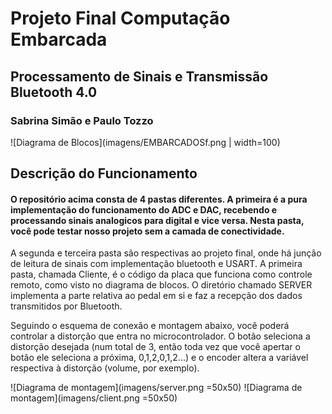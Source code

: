 ﻿# Projeto Final Computação Embarcada

## Processamento de Sinais e Transmissão Bluetooth 4.0

### Sabrina Simão e Paulo Tozzo

![Diagrama de Blocos](imagens/EMBARCADOSf.png | width=100)

## Descrição do Funcionamento

#### O repositório acima consta de 4 pastas diferentes. A primeira é a pura implementação do funcionamento do ADC e DAC, recebendo e processando sinais analogicos para digital e vice versa. Nesta pasta, você pode testar nosso projeto sem a camada de conectividade.

A segunda e terceira pasta são respectivas ao projeto final, onde há junção de leitura de sinais com implementação bluetooth e USART. A primeira pasta, chamada Cliente, é o código da placa que funciona como controle remoto, como visto no diagrama de blocos. O diretório chamado SERVER implementa a parte relativa ao pedal em si e faz a recepção dos dados transmitidos por Bluetooth.

Seguindo o esquema de conexão e montagem abaixo, você poderá controlar a distorção que entra no microcontrolador. O botão seleciona a distorção desejada (num total de 3, então toda vez que você apertar o botão ele seleciona a próxima, 0,1,2,0,1,2...) e o encoder altera a variável respectiva à distorção (volume, por exemplo).

![Diagrama de montagem](imagens/server.png =50x50)
![Diagrama de montagem](imagens/client.png =50x50)